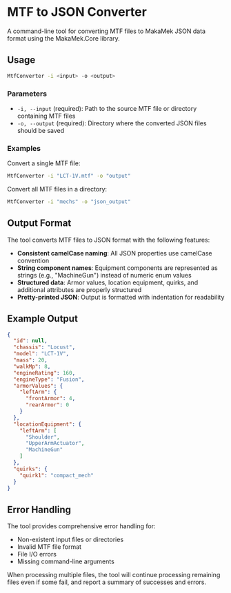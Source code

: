 ﻿# MTF to JSON Converter

A command-line tool for converting MTF files to MakaMek JSON data format using the MakaMek.Core library.

## Usage

```bash
MtfConverter -i <input> -o <output>
```

### Parameters

- `-i, --input` (required): Path to the source MTF file or directory containing MTF files
- `-o, --output` (required): Directory where the converted JSON files should be saved

### Examples

Convert a single MTF file:
```bash
MtfConverter -i "LCT-1V.mtf" -o "output"
```

Convert all MTF files in a directory:
```bash
MtfConverter -i "mechs" -o "json_output"
```

## Output Format

The tool converts MTF files to JSON format with the following features:

- **Consistent camelCase naming**: All JSON properties use camelCase convention
- **String component names**: Equipment components are represented as strings (e.g., "MachineGun") instead of numeric enum values
- **Structured data**: Armor values, location equipment, quirks, and additional attributes are properly structured
- **Pretty-printed JSON**: Output is formatted with indentation for readability

## Example Output

```json
{
  "id": null,
  "chassis": "Locust",
  "model": "LCT-1V",
  "mass": 20,
  "walkMp": 8,
  "engineRating": 160,
  "engineType": "Fusion",
  "armorValues": {
    "leftArm": {
      "frontArmor": 4,
      "rearArmor": 0
    }
  },
  "locationEquipment": {
    "leftArm": [
      "Shoulder",
      "UpperArmActuator",
      "MachineGun"
    ]
  },
  "quirks": {
    "quirk1": "compact_mech"
  }
}
```

## Error Handling

The tool provides comprehensive error handling for:

- Non-existent input files or directories
- Invalid MTF file format
- File I/O errors
- Missing command-line arguments

When processing multiple files, the tool will continue processing remaining files even if some fail, and report a summary of successes and errors.
